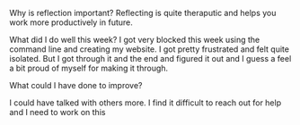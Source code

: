 Why is reflection important?
Reflecting is quite theraputic and helps you work more productively in future.

What did I do well this week?
I got very blocked this week using the command line and creating my website. I got pretty frustrated and felt quite isolated. But I got through it and the end and figured it out and I guess a feel a bit proud of myself for making it through.

What could I have done to improve?

I could have talked with others more. I find it difficult to reach out for help and I need to work on this
